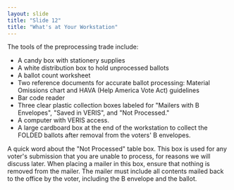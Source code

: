 ```yaml
---
layout: slide
title: "Slide 12"
title: "What's at Your Workstation"
---
```


The tools of the preprocessing trade include:

- A candy box with stationery supplies
- A white distribution box to hold unprocessed ballots
- A ballot count worksheet
- Two reference documents for accurate ballot processing: Material Omissions chart and HAVA (Help America Vote Act) guidelines
- Bar code reader
- Three clear plastic collection boxes labeled for "Mailers with B Envelopes", "Saved in VERIS", and "Not Processed."
- A computer with VERIS access.
- A large cardboard box at the end of the workstation to collect the FOLDED ballots after removal from the voters' B envelopes.

A quick word about the "Not Processed" table box. This box is used for any voter's submission that you are unable to process, for reasons we will discuss later. When placing a mailer in this box, ensure that nothing is removed from the mailer. The mailer must include all contents mailed back to the office by the voter, including the B envelope and the ballot.